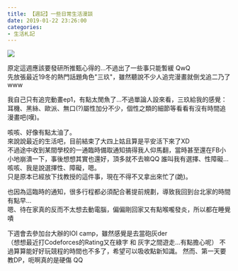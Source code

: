 ```yaml
---
title: 【週記】一些日常生活漫談
date: 2019-01-22 23:26:00
categories: 
- 生活札記
---
```


![](https://pbs.twimg.com/media/Dw8dzwQUwAA5vZv.jpg:large)

原定這週應該要發研所推甄心得的...不過出了一些事只能暫緩 QwQ  
先放張最近19冬的熱門話題角色"三玖"，雖然聽說不少人追完漫畫就倒戈追二乃了www  
<!--more-->
我自己只有追完動畫ep1，有點太閒魚了...不過單論人設來看，三玖給我的感覺：耳機、黑絲、歐派、無口(?)屬性加分不少，個性之類的細節等看看有沒有時間追漫畫吧(嘆)。


咳咳、好像有點太油了。  
來說說最近的生活吧，目前結束了大四上姑且算是平安活下來了XD  
不過途中收到某間學校的一通臨時備取通知搞得我人仰馬翻，當時甚至還在FB小小地崩潰一下，事後想想其實也還好，頂多就不去嘛QQ 誰叫我有選擇、性障礙...  咳咳、我是說選擇性、障礙，嗯。  
只是原本已經放下找教授的這件事，現在不得不又拿出來忙了(跪)。

也因為這臨時的通知，很多行程都必須配合著提前規劃，導致我回到台北家的時間有點早...  
嗯、待在家真的反而不太想去動電腦，偏偏剛回家又有點喉嚨發炎，所以都在睡覺 嘖


下週會去參加台大辦的IOI camp，雖然感覺是去當砲灰der  
（想想最近打Codeforces的Rating又在綠字 和 灰字之間遊走...有點擔心呢）
不過算算能好好玩競程的時間也不多了，希望可以吸收點新知識。 
然而、第一天要教DP，呃啊真的是硬傷 QQ 
